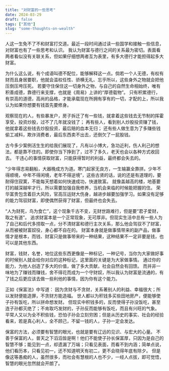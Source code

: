```yaml
---
title: "对财富的一些思考"
date: 2024-03-29
draft: false
tags: ["其他"]
slug: "some-thoughts-on-wealth"
---
```


人这一生免不了不和财富打交道。最近一段时间通过读一些国学和接触一些信息，对财富也有了一些思考和认识。
我认为财富与德行之间的关系最为密切。表面看两者看似没有关联关系，但如果仔细想两者互为表里，有多大德行才能担得起多大财富。

为什么这么说，有个成语叫德不配位，能够解释这一点。倘若一个人无德，有权有财而且身居要职，他就会滥权任性、骄横无礼、忘乎所以，这些身外之物就会把他压倒压垮压死。
若要守住保住这一切身外之物，与自己的自然生命相始终，唯有积善成德，靠德行来支撑，也就是《周易》上讲的“厚德载物”。
只有积累德行，有崇高的道德，高尚的品格，才能承载现在所拥有享有的一切，才配的上，所以我认为如果你想要有钱首先要修身。

观察现在的人，有些暴发户，房子拆迁了有一些钱，就拿着这些钱去无节制的挥霍享受，投资炒股，过不了几年就没钱了；
再有些人，看到别人炒股投资赚了钱，他就拿着这些钱去炒股投资，最后赔的血本无归；
还有些人做生意为了多赚些钱偷工减料，欺诈消费者，最后东西卖不出去，还倒欠了一屁股钱。

古今多少案例活生生的给我们展现了，凡有以小博大，急功近利，伤人利己的想法，都是靠不住的。即使你当下挣到了，过不了多久，老天也会以各种方式收回去。
干违心的事情获取财富，只能获得暂时的利益，最终都会失去的。

“少年得志易翻船，大器晚成方为道。寒门起家无良方，一生输赢全靠拼。少年不得顺境，中年不得闲境，老年不得逆境”，这些古贤的话，说的还是有道理的，要耐得住寂寞，不能每天想着如何快速成功，快速致富。
就像盖越高的楼，地基要打的越深越牢才行。所以需要加强自我修养，当机会来临的时候能把握的住。
荣华富贵包含着巨大风险，官高压运财大伤身，越进步越要加强学习。如果没有足够的能力驾驭财富，即使偶然获得了财富，但最终也会失去。

“人为财死，鸟为食亡”，这个现象千古不变，无财世路难行，但是要“君子爱财，取之有道”。
追求财富本是一个正常现象，无可厚非。但现实生活中总有一些人为了自己和后代多捞取一点，分不清财富和德行主次关系，那么他会驾驭不了财富，从而被被财富奴役，身心都不自在的。
财富本身就是做事情带来的副产品，做事情才是根本，而钱、财富只是做事带来的一种结果，这种结果不一定非要是钱，也可以是其他东西。

财富，钱财，名誉，地位这些东西更像是一种标记，一种记号，当你为大家做好事的时候别人就会给你对应的这种标记，这里面的关键是为大家做事情。
通过你的能力，为他人创造了多大的价值，做了多大贡献，社会自然会有回馈。
而并非一味地为了赚钱而赚钱，舍不得花而成为一个守财奴，所以我认为财富是流通的，有了钱之后更应该去做一些利他的事情，因为你有这个能力。

正如《保富法》中写道：
因为贪财与不贪财，关系著别人的利益、幸福很大；所以发财便能造罪，不贪财方能造福。
世人都以为积钱多买些田地房产，便能够使子孙有饭吃，所以拼命想发财。
但现实中积钱多的，反而使得子孙没饭吃，甚至连子孙都灭绝了；不肯取巧发财的，子孙反而能够有饭吃，而且有兴旺的气象。
平常人又以为全不积些钱，恐怕子孙会立刻穷困；但是从历史的事实、社会的经验看来，若是真心利人，全不顾己，不留一钱的人，子孙一定会发达。

保富的方法，必须要有智慧的眼光，也就是要有辽远的见识、与宏大的心量。
不善于保富的人，普天之下滔滔皆是啊！他们不能使子孙长保富厚，只因为是自己的智慧不够；能见到一点，却遗漏了万端；只看见表面，而看不到内涵；简单点说，他们看历本，只看见初一，还不知道明天有初二，更不会晓得年底有除夕。
但是像这等愚痴的人，虽然很多，而社会有慧根的人也不少，一经人点拔，即可觉悟，智慧的眼光忽然就会开朗了。





